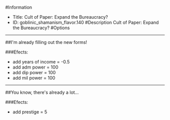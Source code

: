 #Information
 - Title: Cult of Paper: Expand the Bureaucracy?
 - ID: goblinic_shamanism_flavor.140
#Description
Cult of Paper: Expand the Bureaucracy?
#Options

___
##I'm already filling out the new forms!

###Efects:<ul><li>add years of income = -0.5</li><li>add adm power = 100</li><li>add dip power = 100</li><li>add mil power = 100</li></ul>

___
##You know, there's already a lot...

###Efects:<ul><li>add prestige = 5</li></ul>
